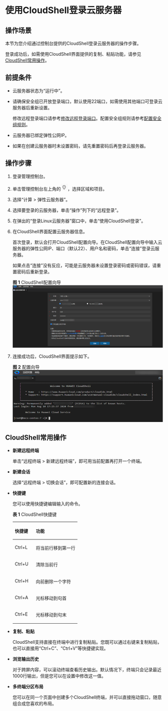 # 使用CloudShell登录云服务器<a name="ecs_03_0185"></a>

## 操作场景<a name="section193261132111117"></a>

本节为您介绍通过控制台提供的CloudShell登录云服务器的操作步骤。

登录成功后，如需使用CloudShell界面提供的复制、粘贴功能，请参见[CloudShell常用操作](#section1537822813216)。

## 前提条件<a name="section58260650112020"></a>

-   云服务器状态为“运行中”。

-   请确保安全组已开放登录端口，默认使用22端口，如需使用其他端口可登录云服务器后重新设置。

    修改远程登录端口请参考[修改远程登录端口](https://support.huaweicloud.com/ecs_faq/ecs_faq_0530.html)。配置安全组规则请参考[配置安全组规则](配置安全组规则.md)。

-   云服务器已绑定弹性公网IP。
-   如果在创建云服务器时未设置密码，请先重置密码后再登录云服务器。

## 操作步骤<a name="section1969153812313"></a>

1.  登录管理控制台。
2.  单击管理控制台左上角的![](figures/icon-region.png)，选择区域和项目。
3.  选择“计算 \> 弹性云服务器”。
4.  选择要登录的云服务器，单击“操作”列下的“远程登录”。
5.  在弹出的“登录Linux云服务器”窗口中，单击“使用CloudShell登录”。
6.  在CloudShell界面配置云服务器信息。

    首次登录，默认会打开CloudShell配置向导。在CloudShell配置向导中输入云服务器的弹性公网IP、端口（默认22）、用户名和密码，单击“连接”登录云服务器。

    如果点击“连接”没有反应，可能是云服务器未设置登录密码或密码错误，请重置密码后重新登录。

    **图 1**  CloudShell配置向导<a name="fig85517479715"></a>  
    ![](figures/CloudShell配置向导.png "CloudShell配置向导")

7.  连接成功后，CloudShell界面提示如下。

    **图 2**  配置向导<a name="fig97321742133019"></a>  
    ![](figures/配置向导.png "配置向导")


## CloudShell常用操作<a name="section1537822813216"></a>

-   **新建远程终端**

    单击“远程终端 \> 新建远程终端”，即可用当前配置再打开一个终端。

-   **新建会话**

    选择“远程终端 \> 切换会话”，即可配置新的连接会话。

-   **快捷键**

    您可以使用快捷键编辑输入的命令。

    **表 1**  CloudShell快捷键

    <a name="table7625145793711"></a>
    <table><thead align="left"><tr id="row36251357193712"><th class="cellrowborder" valign="top" width="32.47%" id="mcps1.2.3.1.1"><p id="p06254579377"><a name="p06254579377"></a><a name="p06254579377"></a>快捷键</p>
    </th>
    <th class="cellrowborder" valign="top" width="67.53%" id="mcps1.2.3.1.2"><p id="p862516575376"><a name="p862516575376"></a><a name="p862516575376"></a>功能</p>
    </th>
    </tr>
    </thead>
    <tbody><tr id="row4625195733713"><td class="cellrowborder" valign="top" width="32.47%" headers="mcps1.2.3.1.1 "><p id="p16625857173715"><a name="p16625857173715"></a><a name="p16625857173715"></a>Ctrl+L</p>
    </td>
    <td class="cellrowborder" valign="top" width="67.53%" headers="mcps1.2.3.1.2 "><p id="p176251457193714"><a name="p176251457193714"></a><a name="p176251457193714"></a>将当前行移到第一行</p>
    </td>
    </tr>
    <tr id="row06251575375"><td class="cellrowborder" valign="top" width="32.47%" headers="mcps1.2.3.1.1 "><p id="p362585714376"><a name="p362585714376"></a><a name="p362585714376"></a>Ctrl+U</p>
    </td>
    <td class="cellrowborder" valign="top" width="67.53%" headers="mcps1.2.3.1.2 "><p id="p962525713379"><a name="p962525713379"></a><a name="p962525713379"></a>清除当前行</p>
    </td>
    </tr>
    <tr id="row176251574376"><td class="cellrowborder" valign="top" width="32.47%" headers="mcps1.2.3.1.1 "><p id="p062515773716"><a name="p062515773716"></a><a name="p062515773716"></a>Ctrl+H</p>
    </td>
    <td class="cellrowborder" valign="top" width="67.53%" headers="mcps1.2.3.1.2 "><p id="p12625185719377"><a name="p12625185719377"></a><a name="p12625185719377"></a>向前删除一个字符</p>
    </td>
    </tr>
    <tr id="row136251557103717"><td class="cellrowborder" valign="top" width="32.47%" headers="mcps1.2.3.1.1 "><p id="p9625105710370"><a name="p9625105710370"></a><a name="p9625105710370"></a>Ctrl+A</p>
    </td>
    <td class="cellrowborder" valign="top" width="67.53%" headers="mcps1.2.3.1.2 "><p id="p862525753719"><a name="p862525753719"></a><a name="p862525753719"></a>光标移动到句首</p>
    </td>
    </tr>
    <tr id="row462525753711"><td class="cellrowborder" valign="top" width="32.47%" headers="mcps1.2.3.1.1 "><p id="p1625057123717"><a name="p1625057123717"></a><a name="p1625057123717"></a>Ctrl+E</p>
    </td>
    <td class="cellrowborder" valign="top" width="67.53%" headers="mcps1.2.3.1.2 "><p id="p26258578371"><a name="p26258578371"></a><a name="p26258578371"></a>光标移动到句末</p>
    </td>
    </tr>
    </tbody>
    </table>

-   **复制、粘贴**

    CloudShell支持直接在终端中进行复制粘贴。您既可以通过右键来复制粘贴，也可以直接用“Ctrl+C”、“Ctrl+V”等快捷键实现。

-   **浏览输出历史**

    对于跨屏内容，可以滚动终端查看历史输出。默认情况下，终端只会记录最近1000行输出，但是您可以在设置中修改这一值。

-   **多终端分区布局**

    您可以在同一个页面中创建多个CloudShell终端，并可以直接拖动窗口，随意组合成您喜欢的布局。


